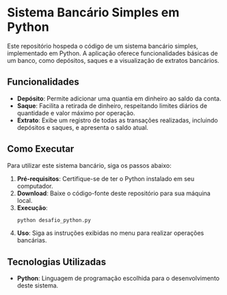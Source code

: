 # Sistema Bancário Simples em Python

Este repositório hospeda o código de um sistema bancário simples, implementado em Python. A aplicação oferece funcionalidades básicas de um banco, como depósitos, saques e a visualização de extratos bancários.

## Funcionalidades

- **Depósito**: Permite adicionar uma quantia em dinheiro ao saldo da conta.
- **Saque**: Facilita a retirada de dinheiro, respeitando limites diários de quantidade e valor máximo por operação.
- **Extrato**: Exibe um registro de todas as transações realizadas, incluindo depósitos e saques, e apresenta o saldo atual.

## Como Executar

Para utilizar este sistema bancário, siga os passos abaixo:

1. **Pré-requisitos**: Certifique-se de ter o Python instalado em seu computador.
2. **Download**: Baixe o código-fonte deste repositório para sua máquina local.
3. **Execução**:
   ```bash
   python desafio_python.py

4. **Uso**: Siga as instruções exibidas no menu para realizar operações bancárias.

## Tecnologias Utilizadas

- **Python**: Linguagem de programação escolhida para o desenvolvimento deste sistema.
